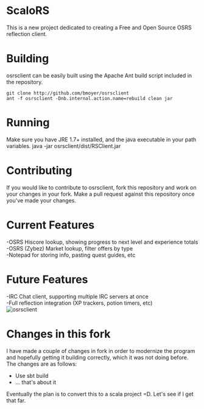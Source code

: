 ScaloRS
============================

This is a new project dedicated to creating a Free and Open Source OSRS reflection client.<br>

Building
============================
osrsclient can be easily built using the Apache Ant build script included in the repository.

    git clone http://github.com/bmoyer/osrsclient
    ant -f osrsclient -Dnb.internal.action.name=rebuild clean jar 


Running
============================
Make sure you have JRE 1.7+ installed, and the java executable in your path variables.
 java -jar osrsclient/dist/RSClient.jar


Contributing
============================
If you would like to contribute to osrsclient, fork this repository and work on your changes in your fork.  Make a pull request against this repository once you've made your changes.


Current Features
============================

-OSRS Hiscore lookup, showing progress to next level and experience totals<br>
-OSRS (Zybez) Market lookup, filter offers by type<br>
-Notepad for storing info, pasting quest guides, etc<br>

Future Features
============================

-IRC Chat client, supporting multiple IRC servers at once<br>
-Full reflection integration (XP trackers, potion timers, etc)<br>
![osrsclient](https://raw.githubusercontent.com/bmoyer/osrsclient/master/src/resources/client.png "Client")

Changes in this fork
============================
I have made a couple of changes in fork in order to modernize the program and hopefully getting it building correctly, which it was not doing before.
The changes are as follows:
- Use sbt build
- ... that's about it

Eventually the plan is to convert this to a scala project =D. Let's see if I get that far.